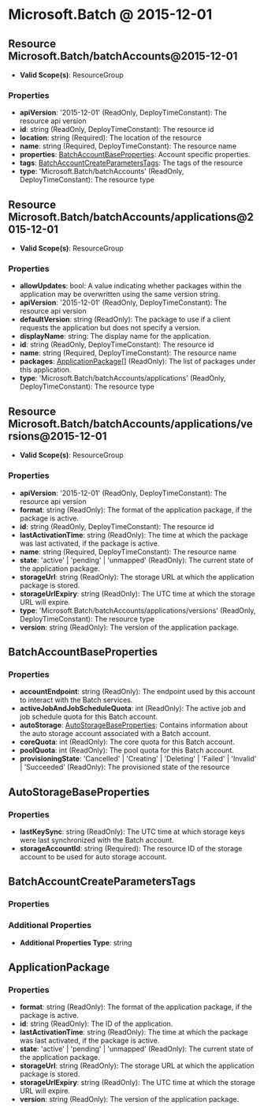 # Microsoft.Batch @ 2015-12-01

## Resource Microsoft.Batch/batchAccounts@2015-12-01
* **Valid Scope(s)**: ResourceGroup
### Properties
* **apiVersion**: '2015-12-01' (ReadOnly, DeployTimeConstant): The resource api version
* **id**: string (ReadOnly, DeployTimeConstant): The resource id
* **location**: string (Required): The location of the resource
* **name**: string (Required, DeployTimeConstant): The resource name
* **properties**: [BatchAccountBaseProperties](#batchaccountbaseproperties): Account specific properties.
* **tags**: [BatchAccountCreateParametersTags](#batchaccountcreateparameterstags): The tags of the resource
* **type**: 'Microsoft.Batch/batchAccounts' (ReadOnly, DeployTimeConstant): The resource type

## Resource Microsoft.Batch/batchAccounts/applications@2015-12-01
* **Valid Scope(s)**: ResourceGroup
### Properties
* **allowUpdates**: bool: A value indicating whether packages within the application may be overwritten using the same version string.
* **apiVersion**: '2015-12-01' (ReadOnly, DeployTimeConstant): The resource api version
* **defaultVersion**: string (ReadOnly): The package to use if a client requests the application but does not specify a version.
* **displayName**: string: The display name for the application.
* **id**: string (ReadOnly, DeployTimeConstant): The resource id
* **name**: string (Required, DeployTimeConstant): The resource name
* **packages**: [ApplicationPackage](#applicationpackage)[] (ReadOnly): The list of packages under this application.
* **type**: 'Microsoft.Batch/batchAccounts/applications' (ReadOnly, DeployTimeConstant): The resource type

## Resource Microsoft.Batch/batchAccounts/applications/versions@2015-12-01
* **Valid Scope(s)**: ResourceGroup
### Properties
* **apiVersion**: '2015-12-01' (ReadOnly, DeployTimeConstant): The resource api version
* **format**: string (ReadOnly): The format of the application package, if the package is active.
* **id**: string (ReadOnly, DeployTimeConstant): The resource id
* **lastActivationTime**: string (ReadOnly): The time at which the package was last activated, if the package is active.
* **name**: string (Required, DeployTimeConstant): The resource name
* **state**: 'active' | 'pending' | 'unmapped' (ReadOnly): The current state of the application package.
* **storageUrl**: string (ReadOnly): The storage URL at which the application package is stored.
* **storageUrlExpiry**: string (ReadOnly): The UTC time at which the storage URL will expire.
* **type**: 'Microsoft.Batch/batchAccounts/applications/versions' (ReadOnly, DeployTimeConstant): The resource type
* **version**: string (ReadOnly): The version of the application package.

## BatchAccountBaseProperties
### Properties
* **accountEndpoint**: string (ReadOnly): The endpoint used by this account to interact with the Batch services.
* **activeJobAndJobScheduleQuota**: int (ReadOnly): The active job and job schedule quota for this Batch account.
* **autoStorage**: [AutoStorageBaseProperties](#autostoragebaseproperties): Contains information about the auto storage account associated with a Batch account.
* **coreQuota**: int (ReadOnly): The core quota for this Batch account.
* **poolQuota**: int (ReadOnly): The pool quota for this Batch account.
* **provisioningState**: 'Cancelled' | 'Creating' | 'Deleting' | 'Failed' | 'Invalid' | 'Succeeded' (ReadOnly): The provisioned state of the resource

## AutoStorageBaseProperties
### Properties
* **lastKeySync**: string (ReadOnly): The UTC time at which storage keys were last synchronized with the Batch account.
* **storageAccountId**: string (Required): The resource ID of the storage account to be used for auto storage account.

## BatchAccountCreateParametersTags
### Properties
### Additional Properties
* **Additional Properties Type**: string

## ApplicationPackage
### Properties
* **format**: string (ReadOnly): The format of the application package, if the package is active.
* **id**: string (ReadOnly): The ID of the application.
* **lastActivationTime**: string (ReadOnly): The time at which the package was last activated, if the package is active.
* **state**: 'active' | 'pending' | 'unmapped' (ReadOnly): The current state of the application package.
* **storageUrl**: string (ReadOnly): The storage URL at which the application package is stored.
* **storageUrlExpiry**: string (ReadOnly): The UTC time at which the storage URL will expire.
* **version**: string (ReadOnly): The version of the application package.

